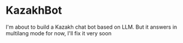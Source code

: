 # KazakhBot
I'm about to build a Kazakh chat bot based on LLM. But it answers in multilang mode for now, I'll fix it very soon
